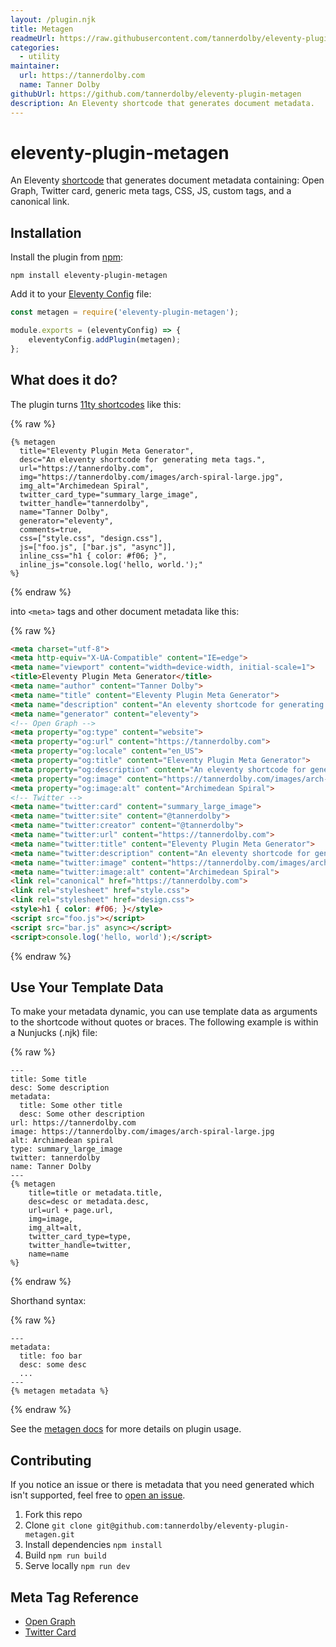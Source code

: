 ```yaml
---
layout: /plugin.njk
title: Metagen
readmeUrl: https://raw.githubusercontent.com/tannerdolby/eleventy-plugin-metagen/master/README.md
categories:
  - utility
maintainer:
  url: https://tannerdolby.com
  name: Tanner Dolby
githubUrl: https://github.com/tannerdolby/eleventy-plugin-metagen
description: An Eleventy shortcode that generates document metadata.
---
```

# eleventy-plugin-metagen
An Eleventy [shortcode](https://www.11ty.dev/docs/shortcodes/) that generates document metadata containing: Open Graph, Twitter card, generic meta tags, CSS, JS, custom tags, and a canonical link.

## Installation
Install the plugin from [npm](https://www.npmjs.com/package/eleventy-plugin-metagen):

```
npm install eleventy-plugin-metagen
```

Add it to your [Eleventy Config](https://www.11ty.dev/docs/config/) file:

```js
const metagen = require('eleventy-plugin-metagen');

module.exports = (eleventyConfig) => {
    eleventyConfig.addPlugin(metagen);
};
```

## What does it do?
The plugin turns [11ty shortcodes](https://www.11ty.dev/docs/shortcodes/) like this:

{% raw %}

```
{% metagen
  title="Eleventy Plugin Meta Generator",
  desc="An eleventy shortcode for generating meta tags.",
  url="https://tannerdolby.com",
  img="https://tannerdolby.com/images/arch-spiral-large.jpg",
  img_alt="Archimedean Spiral",
  twitter_card_type="summary_large_image",
  twitter_handle="tannerdolby",
  name="Tanner Dolby",
  generator="eleventy",
  comments=true,
  css=["style.css", "design.css"],
  js=["foo.js", ["bar.js", "async"]],
  inline_css="h1 { color: #f06; }",
  inline_js="console.log('hello, world.');"
%}
```

{% endraw %}

into `<meta>` tags and other document metadata like this:

{% raw %}

```html
<meta charset="utf-8">
<meta http-equiv="X-UA-Compatible" content="IE=edge">
<meta name="viewport" content="width=device-width, initial-scale=1">
<title>Eleventy Plugin Meta Generator</title>
<meta name="author" content="Tanner Dolby">
<meta name="title" content="Eleventy Plugin Meta Generator">
<meta name="description" content="An eleventy shortcode for generating meta tags.">
<meta name="generator" content="eleventy">
<!-- Open Graph -->
<meta property="og:type" content="website">
<meta property="og:url" content="https://tannerdolby.com">
<meta property="og:locale" content="en_US">
<meta property="og:title" content="Eleventy Plugin Meta Generator">
<meta property="og:description" content="An eleventy shortcode for generating meta tags.">
<meta property="og:image" content="https://tannerdolby.com/images/arch-spiral-large.jpg">
<meta property="og:image:alt" content="Archimedean Spiral">
<!-- Twitter -->
<meta name="twitter:card" content="summary_large_image">
<meta name="twitter:site" content="@tannerdolby">
<meta name="twitter:creator" content="@tannerdolby">
<meta name="twitter:url" content="https://tannerdolby.com">
<meta name="twitter:title" content="Eleventy Plugin Meta Generator">
<meta name="twitter:description" content="An eleventy shortcode for generating meta tags.">
<meta name="twitter:image" content="https://tannerdolby.com/images/arch-spiral-large.jpg">
<meta name="twitter:image:alt" content="Archimedean Spiral">
<link rel="canonical" href="https://tannerdolby.com">
<link rel="stylesheet" href="style.css">
<link rel="stylesheet" href="design.css">
<style>h1 { color: #f06; }</style>
<script src="foo.js"></script>
<script src="bar.js" async></script>
<script>console.log('hello, world');</script>
```
{% endraw %}

## Use Your Template Data
To make your metadata dynamic, you can use template data as arguments to the shortcode without quotes or braces. The following example is within a Nunjucks (.njk) file:

{% raw %}

```
---
title: Some title
desc: Some description
metadata:
  title: Some other title
  desc: Some other description
url: https://tannerdolby.com
image: https://tannerdolby.com/images/arch-spiral-large.jpg
alt: Archimedean spiral
type: summary_large_image 
twitter: tannerdolby
name: Tanner Dolby
---
{% metagen
    title=title or metadata.title,
    desc=desc or metadata.desc,
    url=url + page.url,
    img=image,
    img_alt=alt,
    twitter_card_type=type,
    twitter_handle=twitter,
    name=name
%}
```

{% endraw %}

Shorthand syntax:

{% raw %}

```
---
metadata:
  title: foo bar
  desc: some desc
  ...
---
{% metagen metadata %}
```

{% endraw %}

See the [metagen docs](https://metagendocs.netlify.app/) for more details on plugin usage.

## Contributing
If you notice an issue or there is metadata that you need generated which isn't supported, feel free to [open an issue](https://github.com/tannerdolby/eleventy-plugin-metagen/issues).

1. Fork this repo
2. Clone `git clone git@github.com:tannerdolby/eleventy-plugin-metagen.git`
3. Install dependencies `npm install`
4. Build `npm run build`
5. Serve locally `npm run dev`

## Meta Tag Reference
- [Open Graph](https://ogp.me/)
- [Twitter Card](https://developer.twitter.com/en/docs/twitter-for-websites/cards/overview/markup)